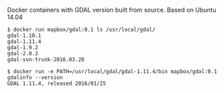 Docker containers with GDAL version built from source. Based on Ubuntu 14.04

```
$ docker run mapbox/gdal:0.1 ls /usr/local/gdal/
gdal-1.10.1
gdal-1.11.4
gdal-1.9.2
gdal-2.0.2
gdal-svn-trunk-2016.03.28

$ docker run -e PATH=/usr/local/gdal/gdal-1.11.4/bin mapbox/gdal:0.1 gdalinfo --version
GDAL 1.11.4, released 2016/01/25
```